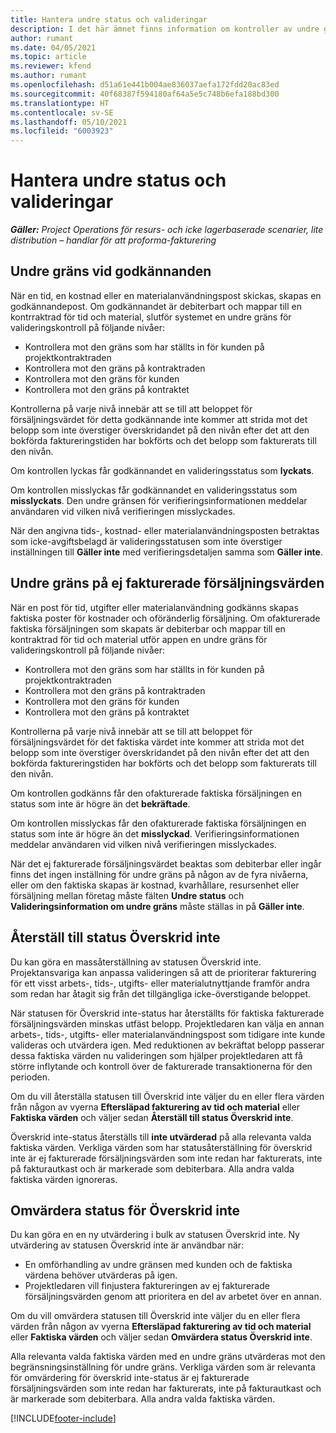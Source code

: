 ```yaml
---
title: Hantera undre status och valideringar
description: I det här ämnet finns information om kontroller av undre gränser som har utförts i Project Operations.
author: rumant
ms.date: 04/05/2021
ms.topic: article
ms.reviewer: kfend
ms.author: rumant
ms.openlocfilehash: d51a61e441b004ae836037aefa172fdd20ac83ed
ms.sourcegitcommit: 40f68387f594180af64a5e5c748b6efa188bd300
ms.translationtype: HT
ms.contentlocale: sv-SE
ms.lasthandoff: 05/10/2021
ms.locfileid: "6003923"
---
```

# <a name="manage-not-to-exceed-status-and-validations"></a>Hantera undre status och valideringar 

_**Gäller:** Project Operations för resurs- och icke lagerbaserade scenarier, lite distribution – handlar för att proforma-fakturering_

## <a name="not-to-exceed-on-approvals"></a>Undre gräns vid godkännanden

När en tid, en kostnad eller en materialanvändningspost skickas, skapas en godkännandepost. Om godkännandet är debiterbart och mappar till en kontrraktrad för tid och material, slutför systemet en undre gräns för valideringskontroll på följande nivåer:

  - Kontrollera mot den gräns som har ställts in för kunden på projektkontraktraden
  - Kontrollera mot den gräns på kontraktraden
  - Kontrollera mot den gräns för kunden
  - Kontrollera mot den gräns på kontraktet

Kontrollerna på varje nivå innebär att se till att beloppet för försäljningsvärdet för detta godkännande inte kommer att strida mot det belopp som inte överstiger överskridandet på den nivån efter det att den bokförda faktureringstiden har bokförts och det belopp som fakturerats till den nivån.

Om kontrollen lyckas får godkännandet en valideringsstatus som **lyckats**.

Om kontrollen misslyckas får godkännandet en valideringsstatus som **misslyckats**. Den undre gränsen för verifieringsinformationen meddelar användaren vid vilken nivå verifieringen misslyckades.

När den angivna tids-, kostnad- eller materialanvändningsposten betraktas som icke-avgiftsbelagd är valideringsstatusen som inte överstiger inställningen till **Gäller inte** med verifieringsdetaljen samma som **Gäller inte**.

## <a name="not-to-exceed-on-unbilled-sales-actuals"></a>Undre gräns på ej fakturerade försäljningsvärden

När en post för tid, utgifter eller materialanvändning godkänns skapas faktiska poster för kostnader och oföränderlig försäljning. Om ofakturerade faktiska försäljningen som skapats är debiterbar och mappar till en kontraktrad för tid och material utför appen en undre gräns för valideringskontroll på följande nivåer:

  - Kontrollera mot den gräns som har ställts in för kunden på projektkontraktraden
  - Kontrollera mot den gräns på kontraktraden
  - Kontrollera mot den gräns för kunden
  - Kontrollera mot den gräns på kontraktet

Kontrollerna på varje nivå innebär att se till att beloppet för försäljningsvärdet för det faktiska värdet inte kommer att strida mot det belopp som inte överstiger överskridandet på den nivån efter det att den bokförda faktureringstiden har bokförts och det belopp som fakturerats till den nivån.

Om kontrollen godkänns får den ofakturerade faktiska försäljningen en status som inte är högre än det **bekräftade**.

Om kontrollen misslyckas får den ofakturerade faktiska försäljningen en status som inte är högre än det **misslyckad**. Verifieringsinformationen meddelar användaren vid vilken nivå verifieringen misslyckades.

När det ej fakturerade försäljningsvärdet beaktas som debiterbar eller ingår finns det ingen inställning för undre gräns på någon av de fyra nivåerna, eller om den faktiska skapas är kostnad, kvarhållare, resursenhet eller försäljning mellan företag måste fälten **Undre status** och **Valideringsinformation om undre gräns** måste ställas in på **Gäller inte**.

## <a name="reset-the-not-to-exceed-status"></a>Återställ till status Överskrid inte

Du kan göra en massåterställning av statusen Överskrid inte. Projektansvariga kan anpassa valideringen så att de prioriterar fakturering för ett visst arbets-, tids-, utgifts- eller materialutnyttjande framför andra som redan har åtagit sig från det tillgängliga icke-överstigande beloppet.

När statusen för Överskrid inte-status har återställts för faktiska fakturerade försäljningsvärden minskas utfäst belopp. Projektledaren kan välja en annan arbets-, tids-, utgifts- eller materialanvändningspost som tidigare inte kunde valideras och utvärdera igen. Med reduktionen av bekräftat belopp passerar dessa faktiska värden nu valideringen som hjälper projektledaren att få större inflytande och kontroll över de fakturerade transaktionerna för den perioden.

Om du vill återställa statusen till Överskrid inte väljer du en eller flera värden från någon av vyerna **Eftersläpad fakturering av tid och material** eller **Faktiska värden** och väljer sedan **Återställ till status Överskrid inte**.

Överskrid inte-status återställs till **inte utvärderad** på alla relevanta valda faktiska värden. Verkliga värden som har statusåterställning för överskrid inte är ej fakturerade försäljningsvärden som inte redan har fakturerats, inte på fakturautkast och är markerade som debiterbara. Alla andra valda faktiska värden ignoreras.

## <a name="reevaluate-not-to-exceed-status"></a>Omvärdera status för Överskrid inte

Du kan göra en en ny utvärdering i bulk av statusen Överskrid inte. Ny utvärdering av statusen Överskrid inte är användbar när:

  - En omförhandling av undre gränsen med kunden och de faktiska värdena behöver utvärderas på igen.
  - Projektledaren vill finjustera faktureringen av ej fakturerade försäljningsvärden genom att prioritera en del av arbetet över en annan.

Om du vill omvärdera statusen till Överskrid inte väljer du en eller flera värden från någon av vyerna **Eftersläpad fakturering av tid och material** eller **Faktiska värden** och väljer sedan **Omvärdera status Överskrid inte**.

Alla relevanta valda faktiska värden med en undre gräns utvärderas mot den begränsningsinställning för undre gräns. Verkliga värden som är relevanta för omvärdering för överskrid inte-status är ej fakturerade försäljningsvärden som inte redan har fakturerats, inte på fakturautkast och är markerade som debiterbara. Alla andra valda faktiska värden.


[!INCLUDE[footer-include](../../includes/footer-banner.md)]
